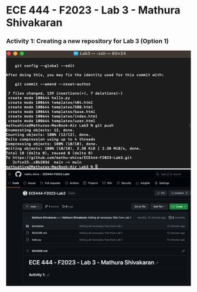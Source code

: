 # ECE 444 - F2023 - Lab 3 - Mathura Shivakaran

### Activity 1: Creating a new repository for Lab 3 (Option 1)
![alt text](https://github.com/mathu-shiva/ECE444-F2023-Lab3/blob/main/Activity1.2.png)
![alt text](https://github.com/mathu-shiva/ECE444-F2023-Lab3/blob/main/Activity1.1.png)
